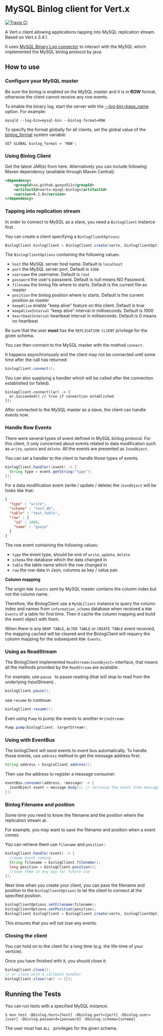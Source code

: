 # MySQL Binlog client for Vert.x

[![Travis CI](https://travis-ci.org/guoyu511/vertx-mysql-binlog-client.svg?branch=master)](https://travis-ci.org/guoyu511/vertx-mysql-binlog-client)

A Vert.x client allowing applications tapping into MySQL replication stream. Based on Vert.x 3.4.1.

It uses [MySQL Binary Log connector](https://github.com/shyiko/mysql-binlog-connector-java) to interact with the MySQL which implemented the MySQL binlog protocol by java.

## How to use

### Configure your MySQL master

Be sure the binlog is enabled on the MySQL master and it is in **ROW** format, otherwise the client cannot receive any row events.

To enable the binary log, start the server with the [--log-bin=base_name](https://dev.mysql.com/doc/refman/5.7/en/replication-options-binary-log.html#option_mysqld_log-bin) option. For example:

```
mysqld --log-bin=mysql-bin --binlog-format=ROW
```

To specify the format globally for all clients, set the global value of the [binlog_format](https://dev.mysql.com/doc/refman/5.7/en/replication-options-binary-log.html#sysvar_binlog_format) system variable:

```
SET GLOBAL binlog_format = 'ROW';
```

### Using Binlog Client

Get the latest JAR(s) from here. Alternatively you can include following Maven dependency (available through Maven Central):

```xml
<dependency>
    <groupId>io.github.guoyu511</groupId>
    <artifactId>vertx-mysql-binlog</artifactId>
    <version>0.1.0</version>
</dependency>
```

### Tapping into replication stream

In order to connect to MySQL as a slave, you need a `BinlogClient` instance first.

You can create a client specifying a `BinlogClientOptions`:

```java
BinlogClient binlogClient = BinlogClient.create(vertx, binlogClientOptions);
```

The `BinlogClientOptions` containing the following values:

* `host` the MySQL server host name. Default is `localhost`
* `port` the MySQL server port. Default is `3306`
* `username` the username. Default is `root`
* `password` the user's passowrd. Default is null means NO Password.
* `filename` the binlog file where to starts. Default is the current file as master
* `position` the binlog position where to starts. Default is the current position as master
* `keepAlive` enable "keep alive" feature on this client. Default is true
* `keepAliveInterval` "keep alive" interval in milliseconds. Default is 1000
* `heartbeatInterval` heartbeat interval in milliseconds. Default is 0 means no heartbeat

Be sure that the user **must** has the `REPLICATION CLIENT` privilege for the given schema.

You can then connect to the MySQL master with the method `connect`.

It happens asynchronously and the client may not be connected until some time after the call has returned:

```java
binlogClient.connect();
```

You can also supplying a handler which will be called after the connection established (or failed).

```
binlogClient.connect((ar) -> {
  ar.succeeded() // true if connection established
});
```

After connected to the MySQL master as a slave, the client can handle events now.

### Handle Row Events

There were several types of event defined in MySQL binlog protocol. For this client, it only concerned about events related to data modification such as `write`, `update` and  `delete`. All the events are presented as `JsonObject`. 

You can set a handler to the client to handle those types of events.

```java
binlogClient.handler((event) -> {
  String type = event.getString("type");
});
```

For a data modification event (write / update / delete) the `JsonObject` will be looks like that:

```json
{
  "type" : "write",
  "schema" : "test_db",
  "table" : "test_table",
  "row" : {
    "id" : 1000,
    "name" : "guoyu"
  }
}
```

The row event containing the following values:

* `type` the event type, should be one of `write`, `update`, `delete`
* `schema` the database which the data changed in
* `table` the table name which the row changed in
* `row` the row data in Json, columns as key / value pair.

**Column mapping**

The origin `ROW Events` sent by MySQL master contains the column index but not the column name.

Therefore, the BinlogClient use a `MySQLClient` instance to query the column index and names from `information_schema` database when received a `ROW Events` of a table for first time. Then it cache the column mapping and build the event object with them.

When there is any `DROP TABLE`, `ALTER TABLE` or `CREATE TABLE` event recevied, the mapping cached will be cleared and the BinlogClient will requery the column mapping for the subsequent `ROW Events`.


### Using as ReadStream

The BinlogClient implemented `ReadStream<JsonObject>` interface, that means all the methods provided by the `ReadStream` are available. 

For example, use `pause ` to pause reading (that will stop to read from the underlying InputStream) .

```java
binlogClient.pause();
```

use `resume` to continue:

```java
binlogClient.resume();
```

Even using `Pump` to pump the events to another `WriteStream`:

```java
Pump.pump(binlogClient, targetStream);
```

### Using with EventBus

The binlogClient will send events to event bus automatically. To handle those events, use `address` method to get the message address first:

```java
String address = bingloClient.address();
```

Then use the address to register a message consumer:

```java
eventBus.consumer(address, (message) -> {
  JsonObject event = message.body(); // retreive the event from message body.
});
```

### Binlog Filename and position

Some time you need to know the filename and the position where the replication stream at. 

For example, you may want to save the filename and position when a event comes.

You can retrieve them use `filename` and `position` :

```java
binlogClient.handle((event) -> {
  //some event coming
  String filename = binlogClient.filename();
  long position = binlogClient.position();
  //save them in any way for future use
});

```

Next time when you create your client, you can pass the filename and position to the `BinlogClientOptions` to let the client to connect at the specified position. 

```java
binlogClientOptions.setFilename(filename);
binlogClientOptions.setPosition(position);
BinlogClient binlogClient = BinlogClient.create(vertx, binlogClientOptions);
```

This ensures that you will not lose any events.

### Closing the client

You can hold on to the client for a long time (e.g. the life-time of your verticle).

Once you have finished with it, you should close it:

```java
binlogClient.close();
// or close with a callback handler
binlogClient.close((ar) -> {});
```


## Running the Tests

You can run tests with a specified MySQL instance:

```
% mvn test -Dbinlog.host=[host] -Dbinlog.port=[port] -Dbinlog.user=[user] -Dbinlog.password=[password] -Dbinlog.schema=[schema]
```

The user must has `ALL ` privileges for the given schema.
